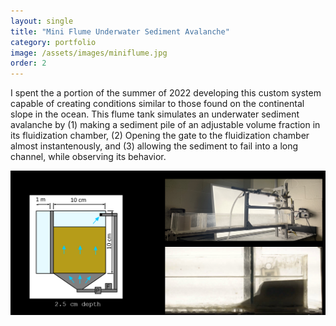 ```yaml
---
layout: single
title: "Mini Flume Underwater Sediment Avalanche"
category: portfolio
image: /assets/images/miniflume.jpg
order: 2
---
```


I spent the a portion of the summer of 2022 developing this custom system capable of creating conditions similar to those found on the continental slope in the ocean. This flume tank simulates an underwater sediment avalanche by (1) making a sediment pile of an adjustable volume fraction in its fluidization chamber, (2) Opening the gate to the fluidization chamber almost instantenously, and (3) allowing the sediment to fail into a long channel, while observing its behavior.

![The custom flume setup I developed, along with its working principle.](/assets/images/miniFlumeDiagram.png)